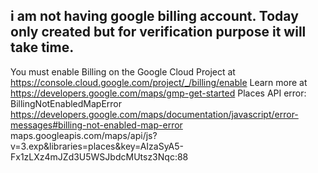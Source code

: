 ## i am not having google billing account. Today only created but for verification purpose it will take time.
You must enable Billing on the Google Cloud Project at https://console.cloud.google.com/project/_/billing/enable Learn more at https://developers.google.com/maps/gmp-get-started Places API error: BillingNotEnabledMapError
https://developers.google.com/maps/documentation/javascript/error-messages#billing-not-enabled-map-error
maps.googleapis.com/maps/api/js?v=3.exp&libraries=places&key=AIzaSyA5-Fx1zLXz4mJZd3U5WSJbdcMUtsz3Nqc:88

